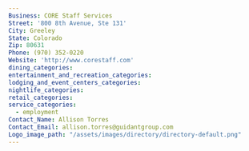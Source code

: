 ```yaml
---
Business: CORE Staff Services
Street: '800 8th Avenue, Ste 131'
City: Greeley
State: Colorado
Zip: 80631
Phone: (970) 352-0220
Website: 'http://www.corestaff.com'
dining_categories:
entertainment_and_recreation_categories:
lodging_and_event_centers_categories:
nightlife_categories:
retail_categories:
service_categories:
  - employment
Contact_Name: Allison Torres
Contact_Email: allison.torres@guidantgroup.com
Logo_image_path: "/assets/images/directory/directory-default.png"
---
```



